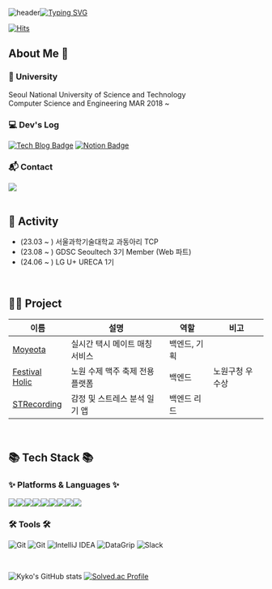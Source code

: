 ![header](https://capsule-render.vercel.app/api?type=waving&color=timeGradient&text=&animation=twinkling&height=80)[![Typing SVG](https://readme-typing-svg.demolab.com?font=Alkatra&weight=500&size=45&duration=3500&pause=3&color=6994CDEE&center=false&vCenter=false&multiline=true&repeat=true&width=1000&height=100&lines=Welcome+to+Kyko's+GitHub!👋)](https://git.io/typing-svg)

[![Hits](https://hits.seeyoufarm.com/api/count/incr/badge.svg?url=https%3A%2F%2Fgithub.com%2Frhrudska987&count_bg=%2379C83D&title_bg=%231B97DE&icon=&icon_color=%23E7E7E7&title=hits&edge_flat=false)](https://hits.seeyoufarm.com)

## About Me 👋
### 🏫 University 
Seoul National University of Science and Technology <br>
Computer Science and Engineering MAR 2018 ~

### 💻 Dev's Log
[![Tech Blog Badge](http://img.shields.io/badge/Tistory-000000?style=for-the-badge&logo=Tistory&logoColor=white&link=https://kyko.tistory.com/)](https://kyko.tistory.com/)
[![Notion Badge](https://img.shields.io/badge/Portfolio-black?style=for-the-badge&logo=Notion&link=https://kyko.notion.site/Backend-Engineer-1ca500cfb36b490d91f75f82de2077a7?pvs=4)](https://kyko.notion.site/Backend-Engineer-1ca500cfb36b490d91f75f82de2077a7?pvs=4)


### :mailbox_with_mail: Contact
<div style="display:flex; flex-direction:row;">
    <a href="mailto:koc2827@gmail.com">
        <img src="https://img.shields.io/badge/Gmail-EA4335?style=for-the-badge&logo=Gmail&logoColor=white"> 
    </a>
</div>
<br>

## 💁 Activity 
- (23.03 ~ ) 서울과학기술대학교 과동아리 TCP
- (23.08 ~ ) GDSC Seoultech 3기 Member (Web 파트)
- (24.06 ~ ) LG U+ URECA 1기
<br>

## 👨‍💻 Project

|이름|설명|역할|비고|
|------|---|---|---|
|[Moyeota](https://github.com/TeamFighting/MoyeoTa-Back)|실시간 택시 메이트 매칭 서비스|백엔드, 기획||
|[Festival Holic](https://github.com/FS-2023-FestivalHolic/FH-Server)|노원 수제 맥주 축제 전용 플랫폼|백엔드|노원구청 우수상|
|[STRecording](https://github.com/Solution-Challenge-stress-solution)|감정 및 스트레스 분석 일기 앱|백엔드 리드||

<br>

## 📚 Tech Stack 📚
### ✨ Platforms & Languages ✨
<div style="display:flex; flex-direction:row;">
    <img src="https://img.shields.io/badge/Java-007396?style=for-the-badge&logo=Java&logoColor=white"> 
    <img src="https://img.shields.io/badge/Spring Boot-6DB33F?style=for-the-badge&logo=spring boot&logoColor=white"> 
    <img src="https://img.shields.io/badge/mysql-4479A1?style=for-the-badge&logo=mysql&logoColor=white">
    <img src="https://img.shields.io/badge/linux-FCC624?style=for-the-badge&logo=linux&logoColor=black"> 
    <img src="https://img.shields.io/badge/apache tomcat-F8DC75?style=for-the-badge&logo=apachetomcat&logoColor=black">
  <br>
    <img src="https://img.shields.io/badge/Amazon EC2-FF9900?style=for-the-badge&logo=amazon ec2&logoColor=white"> 
    <img src="https://img.shields.io/badge/Amazon RDS-527FFF?style=for-the-badge&logo=amazon rds&logoColor=white">
    <img src="https://img.shields.io/badge/GooGle Cloud-4285F4?style=for-the-badge&logo=Google Cloud&logoColor=blue">
    <img src="https://img.shields.io/badge/Docker-2496ED?style=for-the-badge&logo=Docker&logoColor=white"/>
    <br>
</div>
</div>

### 🛠 Tools 🛠
![Git](https://img.shields.io/badge/Git-F05032.svg?&style=for-the-badge&logo=Git&logoColor=white)
![Git](https://img.shields.io/badge/GitHub-181717.svg?&style=for-the-badge&logo=GitHub&logoColor=white)
![IntelliJ IDEA](https://img.shields.io/badge/IntelliJ-000000.svg?&style=for-the-badge&logo=IntelliJ-IDEA&logoColor=white)
![DataGrip](https://img.shields.io/badge/DataGrip-000000?style=for-the-badge&logo=DataGrip&logoColor=white)
![Slack](https://img.shields.io/badge/Slack-4A154B?style=for-the-badge&logo=Slack&logoColor=white)

<br>

![Kyko's GitHub stats](https://github-readme-stats.vercel.app/api?username=rhrudska987&include_all_commits=true&show_icons=true&theme=cobalt)
[![Solved.ac Profile](http://mazassumnida.wtf/api/v2/generate_badge?boj=rhrudska987)](https://solved.ac/rhrudska987)


<!--
**rhrudska987/rhrudska987** is a ✨ _special_ ✨ repository because its `README.md` (this file) appears on your GitHub profile.

Here are some ideas to get you started:

- 🔭 I’m currently working on ...
- 🌱 I’m currently learning ...
- 👯 I’m looking to collaborate on ...
- 🤔 I’m looking for help with ...
- 💬 Ask me about ...
- 📫 How to reach me: ...
- 😄 Pronouns: ...
- ⚡ Fun fact: ...
-->

